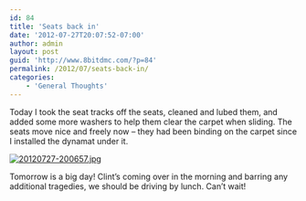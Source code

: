 ```yaml
---
id: 84
title: 'Seats back in'
date: '2012-07-27T20:07:52-07:00'
author: admin
layout: post
guid: 'http://www.8bitdmc.com/?p=84'
permalink: /2012/07/seats-back-in/
categories:
    - 'General Thoughts'
---
```


Today I took the seat tracks off the seats, cleaned and lubed them, and added some more washers to help them clear the carpet when sliding. The seats move nice and freely now – they had been binding on the carpet since I installed the dynamat under it.

[![20120727-200657.jpg](_site/8bitdmc/assets/images/2012/07/20120727-200657.jpg)](_site/8bitdmc/assets/images/2012/07/20120727-200657.jpg)

Tomorrow is a big day! Clint’s coming over in the morning and barring any additional tragedies, we should be driving by lunch. Can’t wait!